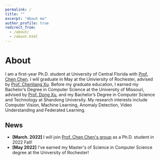 ```yaml
---
permalink: /
title: ""
excerpt: "About me"
author_profile: true
redirect_from: 
  - /about/
  - /about.html
---
```

# <i class="fa fa-book fa-fw"></i>  About #

I am a first-year Ph.D. student at University of Central Florida with [Prof. Chen Chen](https://www.crcv.ucf.edu/chenchen/). I will graduate in May at the Univiersity of Rochester, advised by [Prof. Chenliang Xu](https://www.cs.rochester.edu/~cxu22/). Before my graduate education, I earned my Bachelor’s Degree in Computer Science at the University of Missouri, advised by [Prof. Dong Xu](http://digbio.missouri.edu/), and my Bachelor’s Degree in Computer Science and Technology at Shandong University. My research interests include Computer Vision, Machine Learning, Anomaly Detection, Video Understanding and Federated Learning.

## <i class="fa fa-fw fa-rss "></i> News ##

<ul style="width: auto; height: 300px; overflow: auto">
  
  <li> <b>[March. 2022]</b> I will join <a href="https://www.crcv.ucf.edu/chenchen/">Prof. Chen Chen's group</a> as a Ph.D. student in 2022 Fall!</li> 

  <li> <b>[May 2022]</b> I've earned my Master's of Science in Computer Science degree at the University of Rochester!</li> 
  
  
</ul>

<script type="text/javascript" id="clustrmaps" src="//clustrmaps.com/map_v2.js?d=Ow01XdCgugr-Uj3fr41EfZ2PQbE9AzgMZC4cJxGEQ8g&cl=ffffff&w=a"></script>
